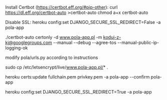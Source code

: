 Install Certbot (https://certbot.eff.org/#pip-other):
curl https://dl.eff.org/certbot-auto >certbot-auto
chmod a+x certbot-auto

Disable SSL:
heroku config:set DJANGO_SECURE_SSL_REDIRECT=False -a pola-app


./certbot-auto certonly -d www.pola-app.pl -m koduj-z-kj@googlegroups.com --manual --debug --agree-tos --manual-public-ip-logging-ok

modify pola/urls.py according to instructions

sudo cp /etc/letsencrypt/live/www.pola-app.pl/* .

heroku certs:update fullchain.pem privkey.pem -a pola-app --confirm pola-app

heroku config:set DJANGO_SECURE_SSL_REDIRECT=True -a pola-app
